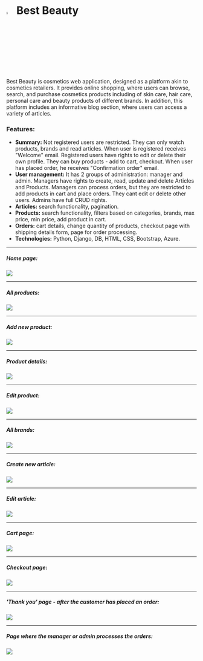 <h1><img src="images_for_readme/logo.png" width="4%"/> Best Beauty</h1>


<p>
    Best Beauty is cosmetics web application, designed as a platform akin to cosmetics retailers. It provides online shopping, where users can browse, search, and purchase cosmetics products including of skin care, hair care, personal care and beauty products of different brands.
    In addition, this platform includes an informative blog section, where users can access a variety of articles. 
</p> 

<h3>Features:</h3>
<ul>
  <li>
    <strong>Summary:</strong> Not registered users are restricted. They can only watch products, brands and read articles. When user is registered receives "Welcome" email. Registered users have rights to edit or delete their own profile. They can buy products - add to cart, checkout. When user has placed order, he receives "Confirmation order" email. 
  </li>
  <li>
    <strong>User management:</strong> It has 2 groups of administration: manager and admin. Managers have rights to create, read, update and delete Articles and Products. Managers can process orders, but they are restricted to add products in cart and place orders. They cant edit or delete other users. Admins have full CRUD rights.
  </li>
<li>
    <strong>Articles:</strong> search functionality, pagination.
</li>
<li>
    <strong>Products:</strong> search functionality, filters based on categories, brands, max price, min price, add product in cart.
</li>

<li>
    <strong>Orders:</strong> cart details, change quantity of products, checkout page with shipping details form, page for order processing.
</li>
  <li>
     <strong>Technologies:</strong> Python, Django, DB, HTML, CSS, Bootstrap, Azure. 
  </li>
</ul>

<hr>

<h5>Home page:</h5>
<div>
  <img src="images_for_readme/home_page.png"/>
</div>

<hr>

<h5>All products:</h5>
<div>
  <img src="images_for_readme/list products.png"/>
</div>

<hr>

<h5>Add new product:</h5>
<div>
  <img src="images_for_readme/add_new_prd.png"/>
</div>

<hr>

<h5>Product details:</h5>
<div>
  <img src="images_for_readme/product details.png"/>
</div>

<hr>

<h5>Edit product:</h5>
<div>
  <img src="images_for_readme/edit product.png"/>
</div>

<hr>

<h5>All brands:</h5>
<div>
  <img src="images_for_readme/all brands.png"/>
</div>

<hr>

<h5>Create new article:</h5>
<div>
  <img src="images_for_readme/create artcle.png"/>
</div>

<hr>

<h5>Edit article:</h5>
<div>
  <img src="images_for_readme/edit article.png"/>
</div>

<hr>

<h5>Cart page:</h5>
<div>
  <img src="images_for_readme/cart.png"/>
</div>

<hr>

<h5>Checkout page:</h5>
<div>
  <img src="images_for_readme/checkout.png"/>
</div>

<hr>

<h5>'Thank you' page - after the customer has placed an order:</h5>
<div>
  <img src="images_for_readme/thankyou.png"/>
</div>

<hr>

<h5>Page where the manager or admin processes the orders:</h5>
<div>
  <img src="images_for_readme/processed order.png"/>
</div>
